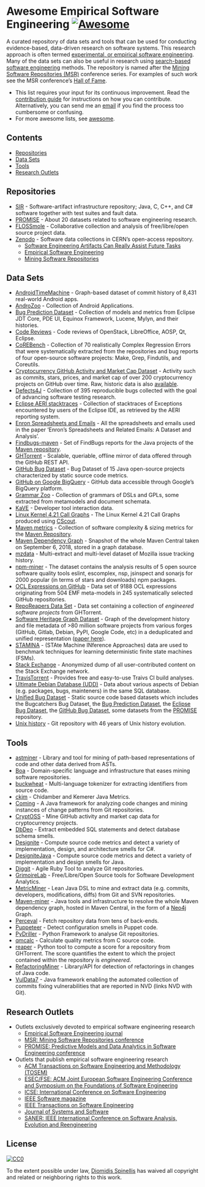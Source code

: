Awesome Empirical Software Engineering [![Awesome](https://awesome.re/badge.svg)](https://awesome.re)
=====================================================================================================

A curated repository of data sets and tools that can be used for conducting evidence-based, data-driven research on software systems. This research approach is often termed [experimental, or empirical software engineering](https://en.wikipedia.org/wiki/Experimental_software_engineering). Many of the data sets can also be useful in research using [search-based software engineering](https://en.wikipedia.org/wiki/Search-based_software_engineering) methods. The repository is named after the [Mining Software Repositories (MSR)](https://www.msrconf.org/) conference series. For examples of such work see the MSR conference’s [Hall of Fame](http://2016.msrconf.org/#/hall-of-fame).

-   This list requires your input for its continuous improvement. Read the [contribution guide](contributing.md) for instructions on how you can contribute. Alternatively, you can send me an [email](mailto:dds@aueb.gr) if you find the process too cumbersome or confusing.
-   For more awesome lists, see [awesome](https://github.com/sindresorhus/awesome).

Contents
--------

-   [Repositories](#repositories)
-   [Data Sets](#data-sets)
-   [Tools](#tools)
-   [Research Outlets](#research-outlets)

Repositories
------------

-   [SIR](http://sir.unl.edu/portal/index.php) - Software-artifact infrastructure repository; Java, C, C++, and C\# software together with test suites and fault data.
-   [PROMISE](http://promise.site.uottawa.ca/SERepository/datasets-page.html) - About 20 datasets related to software engineering research.
-   [FLOSSmole](https://flossmole.org/collection_details) - Collaborative collection and analysis of free/libre/open source project data.
-   [Zenodo](http://zenodo.org/) - Software data collections in CERN’s open-access repository.
    -   [Software Engineering Artifacts Can Really Assist Future Tasks](http://zenodo.org/communities/seacraft)
    -   [Empirical Software Engineering](https://zenodo.org/communities/empirical-software-engineering/)
    -   [Mining Software Repositories](https://zenodo.org/communities/msr/)

Data Sets
---------

-   [AndroidTimeMachine](https://androidtimemachine.github.io) - Graph-based dataset of commit history of 8,431 real-world Android apps.
-   [AndroZoo](https://androzoo.uni.lu/) - Collection of Android Applications.
-   [Bug Prediction Dataset](http://bug.inf.usi.ch/index.php) - Collection of models and metrics from Eclipse JDT Core, PDE UI, Equinox Framework, Lucene, Mylyn, and their histories.
-   [Code Reviews](http://kin-y.github.io/miningReviewRepo/) - Code reviews of OpenStack, LibreOffice, AOSP, Qt, Eclipse.
-   [CoREBench](http://www.comp.nus.edu.sg/%7Erelease/corebench/) - Collection of 70 realistically Complex Regression Errors that were systematically extracted from the repositories and bug reports of four open-source software projects: Make, Grep, Findutils, and Coreutils.
-   [Cryptocurrency GitHub Activity and Market Cap Dataset](https://rvantonder.github.io/CryptOSS/) - Activity such as commits, stars, prices, and market cap of over 200 cryptocurrency projects on GitHub over time. Raw, historic data is also [available](https://zenodo.org/record/2595588#.XRuzuBNKhSM).
-   [Defects4J](https://github.com/rjust/defects4j) - Collection of 395 reproducible bugs collected with the goal of advancing software testing research.
-   [Eclipse AERI stacktraces](http://download.eclipse.org/scava/datasets/aeri_stacktraces/aeri_stacktraces.html) - Collection of stacktraces of Exceptions encountered by users of the Eclipse IDE, as retrieved by the AERI reporting system.
-   [Enron Spreadsheets and Emails](https://figshare.com/articles/Enron_Spreadsheets_and_Emails/1221767) - All the spreadsheets and emails used in the paper ‘Enron’s Spreadsheets and Related Emails: A Dataset and Analysis’.
-   [Findbugs-maven](https://github.com/istlab/maven_bug_catalog) - Set of FindBugs reports for the Java projects of the [Maven repository](https://maven.apache.org).
-   [GHTorrent](http://ghtorrent.org/) - Scalable, queriable, offline mirror of data offered through the GitHub REST API.
-   [GitHub Bug Dataset](http://www.inf.u-szeged.hu/~ferenc/papers/GitHubBugDataSet/) - Bug Dataset of 15 Java open-source projects characterized by static source code metrics.
-   [GitHub on Google BigQuery](https://cloud.google.com/bigquery/public-data/github) - GitHub data accessible through Google’s BigQuery platform.
-   [Grammar Zoo](http://slebok.github.io/zoo/) - Collection of grammars of DSLs and GPLs, some extracted from metamodels and document schemata.
-   [KaVE](http://www.kave.cc/datasets) - Developer tool interaction data.
-   [Linux Kernel 4.21 Call Graphs](https://zenodo.org/record/2652487#.XRnvomUzb0o) - The Linux Kernel 4.21 Call Graphs produced using [CScout](https://github.com/dspinellis/cscout/).
-   [Maven metrics](https://github.com/bkarak/data_msr2015) - Collection of software complexity & sizing metrics for the [Maven Repository](https://maven.apache.org).
-   [Maven Dependency Graph](https://zenodo.org/record/1489120) - Snapshot of the whole Maven Central taken on September 6, 2018, stored in a graph database.
-   [mzdata](https://github.com/jxshin/mzdata) - Multi-extract and multi-level dataset of Mozilla issue tracking history.
-   [npm-miner](https://github.com/AuthEceSoftEng/msr-2018-npm-miner) - The dataset contains the analysis results of 5 open source software quality tools eslint, escomplex, nsp, jsinspect and sonarjs for 2000 popular (in terms of stars and downloads) npm packages.
-   [OCL Expressions on GitHub](https://github.com/tue-mdse/ocl-dataset) - Data set of 9188 OCL expressions originating from 504 EMF meta-models in 245 systematically selected GitHub repositories.
-   [RepoReapers Data Set](https://reporeapers.github.io) - Data set containing a collection of *engineered software projects* from GHTorrent.
-   [Software Heritage Graph Dataset](https://doi.org/10.5281/zenodo.2583978) - Graph of the development history and file metadata of &gt;80 million software projects from various forges (GitHub, Gitlab, Debian, PyPI, Google Code, etc) in a deduplicated and unified representation ([paper here](https://dl.acm.org/citation.cfm?id=3341907)).
-   [STAMINA](http://stamina.chefbe.net/download) - (STAte Machine INference Approaches) data are used to benchmark techniques for learning deterministic finite state machines (FSMs).
-   [Stack Exchange](https://archive.org/details/stackexchange) - Anonymized dump of all user-contributed content on the Stack Exchange network.
-   [TravisTorrent](http://travistorrent.testroots.org) - Provides free and easy-to-use Traivs CI build analyses.
-   [Ultimate Debian Database (UDD)](https://wiki.debian.org/UltimateDebianDatabase) - Data about various aspects of Debian (e.g. packages, bugs, mainteners) in the same SQL database.
-   [Unified Bug Dataset](http://www.inf.u-szeged.hu/~ferenc/papers/UnifiedBugDataSet/) - Static source code based datasets which includes the Bugcatchers Bug Dataset, the [Bug Prediction Dataset](http://bug.inf.usi.ch/index.php), the [Eclipse Bug Dataset](https://www.st.cs.uni-saarland.de/softevo/bug-data/eclipse/), the [GitHub Bug Dataset](http://www.inf.u-szeged.hu/~ferenc/papers/GitHubBugDataSet/), some datasets from the [PROMISE](http://promise.site.uottawa.ca/SERepository/datasets-page.html) repository.
-   [Unix history](https://github.com/dspinellis/unix-history-repo) - Git repository with 46 years of Unix history evolution.

Tools
-----

-   [astminer](https://github.com/JetBrains-Research/astminer) - Library and tool for mining of path-based representations of code and other data derived from ASTs.
-   [Boa](http://boa.cs.iastate.edu/) - Domain-specific language and infrastructure that eases mining software repositories.
-   [buckwheat](https://github.com/JetBrains-Research/buckwheat) - Multi-language tokenizer for extracting identifiers from source code.
-   [ckjm](http://www.spinellis.gr/sw/ckjm/) - Chidamber and Kemerer Java Metrics.
-   [Coming](https://github.com/SpoonLabs/coming/) - A Java framework for analyzing code changes and mining instances of change patterns from Git repositories.
-   [CryptOSS](https://github.com/rvantonder/CryptOSS) - Mine GitHub activity and market cap data for cryptocurrency projects.
-   [DbDeo](https://github.com/tushartushar/DbDeo) - Extract embedded SQL statements and detect database schema smells.
-   [Designite](http://www.designite-tools.com) - Compute source code metrics and detect a variety of implementation, design, and architecture smells for C\#.
-   [DesigniteJava](https://github.com/tushartushar/DesigniteJava) - Compute source code metrics and detect a variety of implementation and design smells for Java.
-   [Diggit](https://github.com/jrfaller/diggit) - Agile Ruby Tool to analyze Git repositories.
-   [GrimoireLab](http://grimoirelab.github.io/) - Free/Libre/Open Source tools for Software Development Analytics.
-   [MetricMiner](http://www.github.com/mauricioaniche/metricminer2) - Lean Java DSL to mine and extract data (e.g. commits, developers, modifications, diffs) from Git and SVN repositories.
-   [Maven-miner](https://github.com/diverse-project/maven-miner) - Java tools and infrastructure to resolve the whole Maven dependency graph, hosted in Maven Central, in the form of a [Neo4j](https://neo4j.com/) Graph.
-   [Perceval](https://github.com/chaoss/grimoirelab-perceval) - Fetch repository data from tens of back-ends.
-   [Puppeteer](https://github.com/tushartushar/Puppeteer) - Detect configuration smells in Puppet code.
-   [PyDriller](https://github.com/ishepard/pydriller) - Python Framework to analyse Git repositories.
-   [qmcalc](https://github.com/dspinellis/cqmetrics) - Calculate quality metrics from C source code.
-   [reaper](https://github.com/RepoReapers/reaper) - Python tool to compute a score for a repository from GHTorrent. The score quantifies the extent to which the project contained within the repository is *engineered*.
-   [RefactoringMiner](https://github.com/tsantalis/RefactoringMiner) - Library/API for detection of refactorings in changes of Java code.
-   [VulData7](https://github.com/electricalwind/data7) - Java framework enabling the automated collection of commits fixing vulnerabilities that are reported in NVD (links NVD with Git).

Research Outlets
----------------

-   Outlets exclusively devoted to empirical software engineering research
    -   [Empirical Software Engineering journal](https://link.springer.com/journal/10664)
    -   [MSR: Mining Software Repositories conference](https://www.msrconf.org/)
    -   [PROMISE: Predictive Models and Data Analytics in Software Engineering conference](http://promise.site.uottawa.ca/SERepository/)
-   Outlets that publish empirical software engineering research
    -   [ACM Transactions on Software Engineering and Methodology (TOSEM)](https://dl.acm.org/citation.cfm?id=J790)
    -   [ESEC/FSE: ACM Joint European Software Engineering Conference and Symposium on the Foundations of Software Engineering](https://www.esec-fse.org/)
    -   [ICSE: International Conference on Software Engineering](http://www.icse-conferences.org/)
    -   [IEEE Software magazine](https://publications.computer.org/software-magazine/)
    -   [IEEE Transactions on Software Engineering](https://www.computer.org/csdl/journal/ts)
    -   [Journal of Systems and Software](https://www.journals.elsevier.com/journal-of-systems-and-software)
    -   [SANER: IEEE International Conference on Software Analysis, Evolution and Reengineering](https://ieeexplore.ieee.org/xpl/conhome.jsp?punumber=1000695)

License
-------

[![CC0](http://mirrors.creativecommons.org/presskit/buttons/88x31/svg/cc-zero.svg)](https://creativecommons.org/publicdomain/zero/1.0/)

To the extent possible under law, [Diomidis Spinellis](http://www.spinellis.gr) has waived all copyright and related or neighboring rights to this work.
